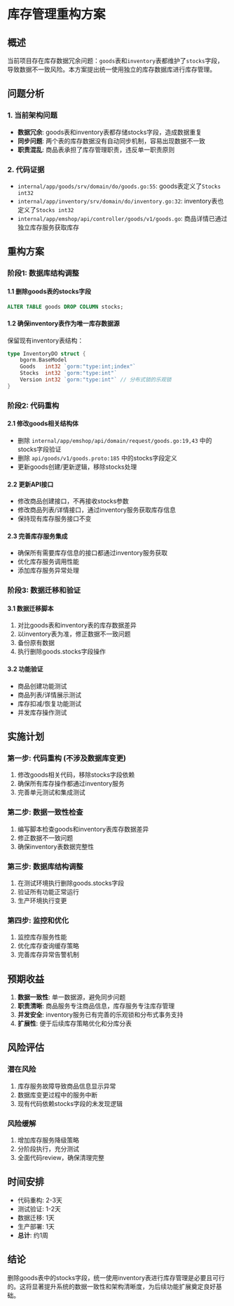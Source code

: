 # 库存管理重构方案

## 概述

当前项目存在库存数据冗余问题：`goods`表和`inventory`表都维护了`stocks`字段，导致数据不一致风险。本方案提出统一使用独立的库存数据库进行库存管理。

## 问题分析

### 1. 当前架构问题
- **数据冗余**: goods表和inventory表都存储stocks字段，造成数据重复
- **同步问题**: 两个表的库存数据没有自动同步机制，容易出现数据不一致
- **职责混乱**: 商品表承担了库存管理职责，违反单一职责原则

### 2. 代码证据
- `internal/app/goods/srv/domain/do/goods.go:55`: goods表定义了`Stocks int32`
- `internal/app/inventory/srv/domain/do/inventory.go:32`: inventory表也定义了`Stocks int32`
- `internal/app/emshop/api/controller/goods/v1/goods.go`: 商品详情已通过独立库存服务获取库存

## 重构方案

### 阶段1: 数据库结构调整

#### 1.1 删除goods表的stocks字段
```sql
ALTER TABLE goods DROP COLUMN stocks;
```

#### 1.2 确保inventory表作为唯一库存数据源
保留现有inventory表结构：
```go
type InventoryDO struct {
    bgorm.BaseModel
    Goods   int32 `gorm:"type:int;index"`
    Stocks  int32 `gorm:"type:int"`
    Version int32 `gorm:"type:int"` // 分布式锁的乐观锁
}
```

### 阶段2: 代码重构

#### 2.1 修改goods相关结构体
- 删除 `internal/app/emshop/api/domain/request/goods.go:19,43` 中的stocks字段验证
- 删除 `api/goods/v1/goods.proto:185` 中的stocks字段定义
- 更新goods创建/更新逻辑，移除stocks处理

#### 2.2 更新API接口
- 修改商品创建接口，不再接收stocks参数
- 修改商品列表/详情接口，通过inventory服务获取库存信息
- 保持现有库存服务接口不变

#### 2.3 完善库存服务集成
- 确保所有需要库存信息的接口都通过inventory服务获取
- 优化库存服务调用性能
- 添加库存服务异常处理

### 阶段3: 数据迁移和验证

#### 3.1 数据迁移脚本
1. 对比goods表和inventory表的库存数据差异
2. 以inventory表为准，修正数据不一致问题
3. 备份原有数据
4. 执行删除goods.stocks字段操作

#### 3.2 功能验证
- 商品创建功能测试
- 商品列表/详情展示测试
- 库存扣减/恢复功能测试
- 并发库存操作测试

## 实施计划

### 第一步: 代码重构 (不涉及数据库变更)
1. 修改goods相关代码，移除stocks字段依赖
2. 确保所有库存操作都通过inventory服务
3. 完善单元测试和集成测试

### 第二步: 数据一致性检查
1. 编写脚本检查goods和inventory表库存数据差异
2. 修正数据不一致问题
3. 确保inventory表数据完整性

### 第三步: 数据库结构调整
1. 在测试环境执行删除goods.stocks字段
2. 验证所有功能正常运行
3. 生产环境执行变更

### 第四步: 监控和优化
1. 监控库存服务性能
2. 优化库存查询缓存策略
3. 完善库存异常告警机制

## 预期收益

1. **数据一致性**: 单一数据源，避免同步问题
2. **职责清晰**: 商品服务专注商品信息，库存服务专注库存管理
3. **并发安全**: inventory服务已有完善的乐观锁和分布式事务支持
4. **扩展性**: 便于后续库存策略优化和分库分表

## 风险评估

### 潜在风险
1. 库存服务故障导致商品信息显示异常
2. 数据库变更过程中的服务中断
3. 现有代码依赖stocks字段的未发现逻辑

### 风险缓解
1. 增加库存服务降级策略
2. 分阶段执行，充分测试
3. 全面代码review，确保清理完整

## 时间安排

- 代码重构: 2-3天
- 测试验证: 1-2天  
- 数据迁移: 1天
- 生产部署: 1天
- **总计**: 约1周

## 结论

删除goods表中的stocks字段，统一使用inventory表进行库存管理是必要且可行的。这将显著提升系统的数据一致性和架构清晰度，为后续功能扩展奠定良好基础。